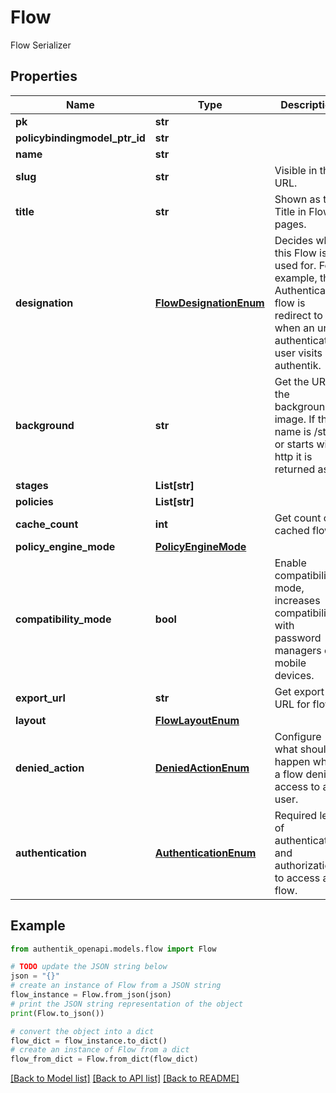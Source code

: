 # Flow

Flow Serializer

## Properties

Name | Type | Description | Notes
------------ | ------------- | ------------- | -------------
**pk** | **str** |  | [readonly] 
**policybindingmodel_ptr_id** | **str** |  | [readonly] 
**name** | **str** |  | 
**slug** | **str** | Visible in the URL. | 
**title** | **str** | Shown as the Title in Flow pages. | 
**designation** | [**FlowDesignationEnum**](FlowDesignationEnum.md) | Decides what this Flow is used for. For example, the Authentication flow is redirect to when an un-authenticated user visits authentik. | 
**background** | **str** | Get the URL to the background image. If the name is /static or starts with http it is returned as-is | [readonly] 
**stages** | **List[str]** |  | [readonly] 
**policies** | **List[str]** |  | [readonly] 
**cache_count** | **int** | Get count of cached flows | [readonly] 
**policy_engine_mode** | [**PolicyEngineMode**](PolicyEngineMode.md) |  | [optional] 
**compatibility_mode** | **bool** | Enable compatibility mode, increases compatibility with password managers on mobile devices. | [optional] 
**export_url** | **str** | Get export URL for flow | [readonly] 
**layout** | [**FlowLayoutEnum**](FlowLayoutEnum.md) |  | [optional] 
**denied_action** | [**DeniedActionEnum**](DeniedActionEnum.md) | Configure what should happen when a flow denies access to a user. | [optional] 
**authentication** | [**AuthenticationEnum**](AuthenticationEnum.md) | Required level of authentication and authorization to access a flow. | [optional] 

## Example

```python
from authentik_openapi.models.flow import Flow

# TODO update the JSON string below
json = "{}"
# create an instance of Flow from a JSON string
flow_instance = Flow.from_json(json)
# print the JSON string representation of the object
print(Flow.to_json())

# convert the object into a dict
flow_dict = flow_instance.to_dict()
# create an instance of Flow from a dict
flow_from_dict = Flow.from_dict(flow_dict)
```
[[Back to Model list]](../README.md#documentation-for-models) [[Back to API list]](../README.md#documentation-for-api-endpoints) [[Back to README]](../README.md)


